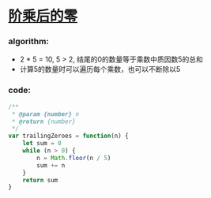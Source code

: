 # [阶乘后的零](https://leetcode-cn.com/leetbook/read/top-interview-questions-medium/xwehi5/)

### algorithm:
- 2 * 5 = 10, 5 > 2, 结尾的0的数量等于乘数中质因数5的总和
- 计算5的数量时可以遍历每个乘数，也可以不断除以5

### code:
```javascript
/**
 * @param {number} n
 * @return {number}
 */
var trailingZeroes = function(n) {
    let sum = 0
    while (n > 0) {
        n = Math.floor(n / 5)
        sum += n
    }
    return sum
}
```
